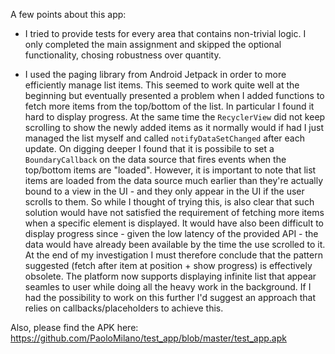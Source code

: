 A few points about this app:

   
   - I tried to provide tests for every area that contains non-trivial logic. I only completed the main assignment and skipped the optional functionality, chosing robustness over quantity.

   - I used the paging library from Android Jetpack in order to more efficiently manage list items. This seemed to work quite well at the beginning but eventually presented a problem when I added functions to fetch more items from the top/bottom of the list. In particular I found it hard to display progress. At the same time the `RecyclerView` did not keep scrolling to show the newly added items as it normally would if had I just managed the list myself and called `notifyDataSetChanged` after each update.
   On digging deeper I found that it is possibile to set a `BoundaryCallback` on the data source that fires events when the top/bottom items are "loaded". However, it is important to note that list items are loaded from the data source much earlier than they're actually bound to a view in the UI - and they only appear in the UI if the user scrolls to them. So while I thought of trying this, is also clear that such solution would have not satisfied the requirement of fetching more items when a specific element is displayed. It would have also been difficult to display progress since - given the low latency of the provided API - the data would have already been available by the time the use scrolled to it. 
   At the end of my investigation I must therefore conclude that the pattern suggested (fetch after item at position + show progress) is effectively obsolete. The platform now supports displaying infinite list that appear seamles to user while doing all the heavy work in the background. If I had the possibility to work on this further I'd suggest an approach that relies on callbacks/placeholders to achieve this.

Also, please find the APK here: https://github.com/PaoloMilano/test_app/blob/master/test_app.apk
